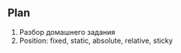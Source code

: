 ## Plan

1. Разбор домашнего задания
2. Position: fixed, static, absolute, relative, sticky













